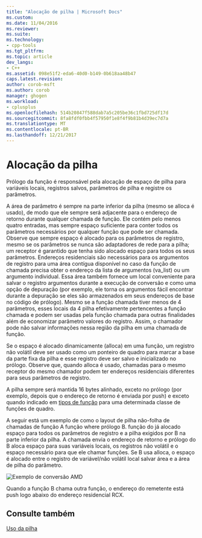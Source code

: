 ```yaml
---
title: "Alocação de pilha | Microsoft Docs"
ms.custom: 
ms.date: 11/04/2016
ms.reviewer: 
ms.suite: 
ms.technology:
- cpp-tools
ms.tgt_pltfrm: 
ms.topic: article
dev_langs:
- C++
ms.assetid: 098e51f2-eda6-40d0-b149-0b618aa48b47
caps.latest.revision: 
author: corob-msft
ms.author: corob
manager: ghogen
ms.workload:
- cplusplus
ms.openlocfilehash: 514b20847f588dab7a5c205be36c1fbd725df17d
ms.sourcegitcommit: 8fa8fdf0fbb4f57950f1e8f4f9b81b4d39ec7d7a
ms.translationtype: MT
ms.contentlocale: pt-BR
ms.lasthandoff: 12/21/2017
---
```

# <a name="stack-allocation"></a>Alocação da pilha
Prólogo da função é responsável pela alocação de espaço de pilha para variáveis locais, registros salvos, parâmetros de pilha e registre os parâmetros.  
  
 A área de parâmetro é sempre na parte inferior da pilha (mesmo se alloca é usado), de modo que ele sempre será adjacente para o endereço de retorno durante qualquer chamada de função. Ele contém pelo menos quatro entradas, mas sempre espaço suficiente para conter todos os parâmetros necessários por qualquer função que pode ser chamada. Observe que sempre espaço é alocado para os parâmetros de registro, mesmo se os parâmetros se nunca são adaptadores de rede para a pilha; um receptor é garantido que tenha sido alocado espaço para todos os seus parâmetros. Endereços residenciais são necessários para os argumentos de registro para uma área contígua disponível no caso da função de chamada precisa obter o endereço da lista de argumentos (va_list) ou um argumento individual. Essa área também fornece um local conveniente para salvar o registro argumentos durante a execução de conversão e como uma opção de depuração (por exemplo, ele torna os argumentos fácil encontrar durante a depuração se eles são armazenados em seus endereços de base no código de prólogo). Mesmo se a função chamada tiver menos de 4 parâmetros, esses locais da 4 pilha efetivamente pertencentes a função chamada e podem ser usadas pela função chamada para outras finalidades além de economizar parâmetro valores do registro.  Assim, o chamador pode não salvar informações nessa região da pilha em uma chamada de função.  
  
 Se o espaço é alocado dinamicamente (alloca) em uma função, um registro não volátil deve ser usado como um ponteiro de quadro para marcar a base da parte fixa da pilha e esse registro deve ser salvo e inicializado no prólogo. Observe que, quando alloca é usado, chamadas para o mesmo receptor do mesmo chamador podem ter endereços residenciais diferentes para seus parâmetros de registro.  
  
 A pilha sempre será mantida 16 bytes alinhado, exceto no prólogo (por exemplo, depois que o endereço de retorno é enviada por push) e exceto quando indicado em [tipos de função](../build/function-types.md) para uma determinada classe de funções de quadro.  
  
 A seguir está um exemplo de como o layout de pilha não-folha de chamadas de função A função where prólogo B. função do já alocado espaço para todos os parâmetros de registro e a pilha exigidos por B na parte inferior da pilha. A chamada envia o endereço de retorno e prólogo do B aloca espaço para suas variáveis locais, os registros não volátil e o espaço necessário para que ele chamar funções. Se B usa alloca, o espaço é alocado entre o registro de variável/não volátil local salvar área e a área de pilha do parâmetro.  
  
 ![Exemplo de conversão AMD](../build/media/vcamd_conv_ex_5.png "vcAmd_conv_ex_5")  
  
 Quando a função B chama outra função, o endereço do remetente está push logo abaixo do endereço residencial RCX.  
  
## <a name="see-also"></a>Consulte também  
 [Uso da pilha](../build/stack-usage.md)